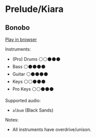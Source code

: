 # Prelude/Kiara

## Bonobo


[Play in browser](http://pages.cs.wisc.edu/~tolly/customs/?title=prelude-kiara&artist=bonobo)

Instruments:

  * (Pro) Drums ⚪️⚪️⚫️⚫️⚫️
  * Bass ⚪️⚫️⚫️⚫️⚫️
  * Guitar ⚪️⚫️⚫️⚫️⚫️
  * Keys ⚪️⚪️⚫️⚫️⚫️
  * Pro Keys ⚪️⚪️⚫️⚫️⚫️

Supported audio:

  * `album` (Black Sands)

Notes:

  * All instruments have overdrive/unison.


